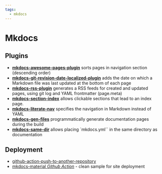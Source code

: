 ```yaml
---
tags:
  - mkdocs
---
```


# Mkdocs

## Plugins

- [**mkdocs-awesome-pages-plugin**](https://github.com/lukasgeiter/mkdocs-awesome-pages-plugin) sorts pages in navigation section (descending order)
- [**mkdocs-git-revision-date-localized-plugin**](https://github.com/timvink/mkdocs-git-revision-date-localized-plugin) adds the date on which a Markdown file was last updated at the bottom of each page
- [**mkdocs-rss-plugin**](https://github.com/Guts/mkdocs-rss-plugin) generates a RSS feeds for created and updated pages, using git log and YAML frontmatter (page.meta)
- [**mkdocs-section-index**](https://oprypin.github.io/mkdocs-section-index/) allows clickable sections that lead to an index page.
- [**mkdocs-literate-nav**](https://oprypin.github.io/mkdocs-literate-nav/) specifies the navigation in Markdown instead of YAML
- [**mkdocs-gen-files**](https://oprypin.github.io/mkdocs-gen-files/) programmatically generate documentation pages during the build
- [**mkdocs-same-dir**](https://oprypin.github.io/mkdocs-same-dir/) allows placing `mkdocs.yml`` in the same directory as documentation

## Deployment

- [github-action-push-to-another-repository](https://github.com/marketplace/actions/push-directory-to-another-repository)
- [mkdocs-material *Github Action*](https://github.com/squidfunk/mkdocs-material/blob/master/.github/workflows/documentation.yml) - clean sample for site deployment
